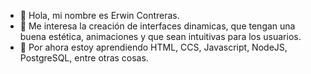 - 👋 Hola, mi nombre es Erwin Contreras.
- 👀 Me interesa la creación de interfaces dinamicas, que tengan una buena estética, animaciones y que sean intuitivas para los usuarios.
- 🌱 Por ahora estoy aprendiendo HTML, CCS, Javascript, NodeJS, PostgreSQL, entre otras cosas.

<!---
erwin-cc/erwin-cc is a ✨ special ✨ repository because its `README.md` (this file) appears on your GitHub profile.
You can click the Preview link to take a look at your changes.
--->
